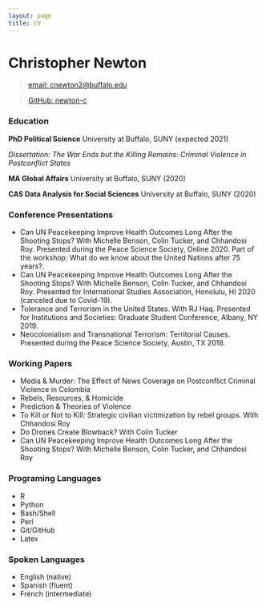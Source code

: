 ```yaml
---
layout: page
title: CV
---
```


# Christopher Newton
> [email: cnewton2@buffalo.edu](mailto:cnewton2@buffalo.edu)

> [GitHub: newton-c](https://github.com/newton-c/)

### Education
**PhD Political Science** University at Buffalo, SUNY (expected 2021)

*Dissertation: The War Ends but the Killing Remains: Criminal Violence in Postconflict States*

**MA Global Affairs** University at Buffalo, SUNY (2020)

**CAS Data Analysis for Social Sciences** University at Buffalo, SUNY (2020) 

### Conference Presentations
- Can UN Peacekeeping Improve Health Outcomes Long After the Shooting Stops? With Michelle Benson, Colin Tucker, and Chhandosi Roy. Presented during the Peace Science Society, Online 2020. Part of the workshop: What do we know about the United Nations after 75 years?.
- Can UN Peacekeeping Improve Health Outcomes Long After the Shooting Stops? With Michelle Benson, Colin Tucker, and Chhandosi Roy. Presented for International Studies Association, Honolulu, HI 2020 (canceled due to Covid-19).
- Tolerance and Terrorism in the United States. With RJ Haq. Presented for Institutions and Societies: Graduate Student Conference, Albany, NY 2019. 
- Neocolonialism and Transnational Terrorism: Territorial Causes. Presented during the Peace Science Society, Austin, TX 2018. 

### Working Papers
- Media & Murder: The Effect of News Coverage on Postconflict Criminal Violence in Colombia
- Rebels, Resources, & Homicide
- Prediction & Theories of Violence
- To Kill or Not to Kill: Strategic civilian victimization by rebel groups. With Chhandosi Roy
- Do Drones Create Blowback? With Colin Tucker
- Can UN Peacekeeping Improve Health Outcomes Long After the Shooting Stops? With Michelle Benson, Colin Tucker, and Chhandosi Roy

### Programing Languages
- R
- Python
- Bash/Shell
- Perl
- Git/GitHub
- Latex

### Spoken Languages
- English (native)
- Spanish (fluent)
- French (intermediate)
